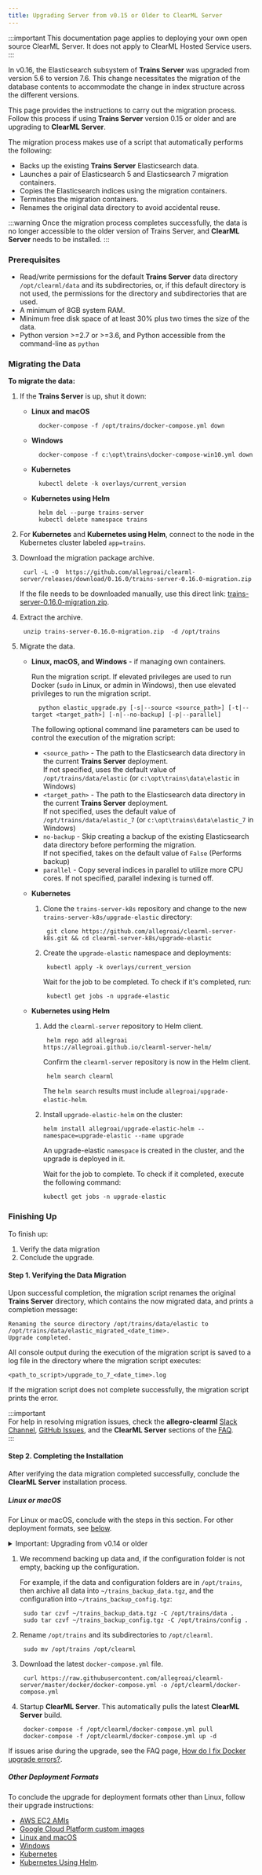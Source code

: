 ```yaml
---
title: Upgrading Server from v0.15 or Older to ClearML Server
---
```


:::important
This documentation page applies to deploying your own open source ClearML Server. It does not apply to ClearML Hosted Service users.
:::

In v0.16, the Elasticsearch subsystem of **Trains Server** was upgraded from version 5.6 to version 7.6. This change necessitates 
the migration of the database contents to accommodate the change in index structure across the different versions.  
  
This page provides the instructions to carry out the migration process. Follow this process if using **Trains Server** 
version 0.15 or older and are upgrading to **ClearML Server**. 
  
The migration process makes use of a script that automatically performs the following:

* Backs up the existing **Trains Server** Elasticsearch data.
* Launches a pair of Elasticsearch 5 and Elasticsearch 7 migration containers.
* Copies the Elasticsearch indices using the migration containers.
* Terminates the migration containers.
* Renames the original data directory to avoid accidental reuse.


:::warning 
Once the migration process completes successfully, the data is no longer accessible to the older version of Trains Server, 
and **ClearML Server** needs to be installed.
:::

### Prerequisites


* Read/write permissions for the default **Trains Server** data directory `/opt/clearml/data` and its subdirectories, or, 
  if this default directory is not used, the permissions for the directory and subdirectories that are used.
* A minimum of 8GB system RAM.
* Minimum free disk space of at least 30% plus two times the size of the data.
* Python version >=2.7 or >=3.6, and Python accessible from the command-line as `python`

### Migrating the Data

**To migrate the data:**

1. If the **Trains Server** is up, shut it down:

    * **Linux and macOS**
    
            docker-compose -f /opt/trains/docker-compose.yml down
    
    * **Windows**
    
            docker-compose -f c:\opt\trains\docker-compose-win10.yml down
            
    * **Kubernetes**
    
            kubectl delete -k overlays/current_version
            
    * **Kubernetes using Helm**
    
            helm del --purge trains-server
            kubectl delete namespace trains            
            
1. For **Kubernetes** and **Kubernetes using Helm**, connect to the node in the Kubernetes cluster labeled `app=trains`.
                
1. Download the migration package archive.

        curl -L -O  https://github.com/allegroai/clearml-server/releases/download/0.16.0/trains-server-0.16.0-migration.zip

    If the file needs to be downloaded manually, use this direct link: [trains-server-0.16.0-migration.zip](https://github.com/allegroai/clearml-server/releases/download/0.16.0/trains-server-0.16.0-migration.zip).

1. Extract the archive.

        unzip trains-server-0.16.0-migration.zip  -d /opt/trains
        
1. Migrate the data.        

    * **Linux, macOS, and Windows** - if managing own containers.
    
        Run the migration script. If elevated privileges are used to run Docker (`sudo` in Linux, or admin in Windows), 
      then use elevated privileges to run the migration script.
    
            python elastic_upgrade.py [-s|--source <source_path>] [-t|--target <target_path>] [-n|--no-backup] [-p|--parallel]
    
        The following optional command line parameters can be used to control the execution of the migration script:           
    
        * `<source_path>` - The path to the Elasticsearch data directory in the current **Trains Server** deployment.  
          If not specified, uses the default value of `/opt/trains/data/elastic` (or `c:\opt\trains\data\elastic` in Windows)
        * `<target_path>` - The path to the Elasticsearch data directory in the current **Trains Server** deployment.  
          If not specified, uses the default value of `/opt/trains/data/elastic_7` (or `c:\opt\trains\data\elastic_7` in Windows)
        * `no-backup` - Skip creating a backup of the existing Elasticsearch data directory before performing the migration.  
          If not specified, takes on the default value of `False` (Performs backup)
        * `parallel` - Copy several indices in parallel to utilize more CPU cores. If not specified, parallel indexing is turned off.          
          
    * **Kubernetes**
    
        1. Clone the `trains-server-k8s` repository and change to the new `trains-server-k8s/upgrade-elastic` directory:
    
                git clone https://github.com/allegroai/clearml-server-k8s.git && cd clearml-server-k8s/upgrade-elastic
            
        1. Create the `upgrade-elastic` namespace and deployments:
        
                kubectl apply -k overlays/current_version
                
            Wait for the job to be completed. To check if it's completed, run:
            
                kubectl get jobs -n upgrade-elastic
                
    * **Kubernetes using Helm**
    
        1. Add the `clearml-server` repository to Helm client.

                helm repo add allegroai https://allegroai.github.io/clearml-server-helm/
    
            Confirm the `clearml-server` repository is now in the Helm client.
    
                helm search clearml

            The `helm search` results must include `allegroai/upgrade-elastic-helm`.
            
        1.  Install `upgrade-elastic-helm` on the cluster:
        
                helm install allegroai/upgrade-elastic-helm --namespace=upgrade-elastic --name upgrade
                
            An upgrade-elastic `namespace` is created in the cluster, and the upgrade is deployed in it.

            Wait for the job to complete. To check if it completed, execute the following command:

                kubectl get jobs -n upgrade-elastic                                   

### Finishing Up

To finish up: 
1. Verify the data migration
1. Conclude the upgrade.

#### Step 1. Verifying the Data Migration

Upon successful completion, the migration script renames the original **Trains Server** directory, which contains the now 
migrated data, and prints a completion message:

    Renaming the source directory /opt/trains/data/elastic to /opt/trains/data/elastic_migrated_<date_time>.
    Upgrade completed.

All console output during the execution of the migration script is saved to a log file in the directory where the migration script executes:
 
    <path_to_script>/upgrade_to_7_<date_time>.log
    
If the migration script does not complete successfully, the migration script prints the error.

:::important  
For help in resolving migration issues, check the **allegro-clearml** [Slack Channel](https://join.slack.com/t/clearml/shared_invite/zt-c0t13pty-aVUZZW1TSSSg2vyIGVPBhg), 
[GitHub Issues](https://github.com/allegroai/clearml-server/issues), and the **ClearML Server** sections of the [FAQ](../faq.md).     
:::
    
#### Step 2. Completing the Installation

After verifying the data migration completed successfully, conclude the **ClearML Server** installation process.

##### Linux or macOS

For Linux or macOS, conclude with the steps in this section. For other deployment formats, see [below](#other-deployment-formats).

<details className="cml-expansion-panel info">
<summary className="cml-expansion-panel-summary">Important: Upgrading from v0.14 or older</summary>
<div className="cml-expansion-panel-content">
   For Linux only, if upgrading from **Trains Server** v0.14 or older, configure the **ClearML Agent Services**.

   * If ``CLEARML_HOST_IP`` is not provided, then **ClearML Agent Services** will use the external public address of the 
     **ClearML Server**.
   * If ``CLEARML_AGENT_GIT_USER`` / ``CLEARML_AGENT_GIT_PASS`` are not provided, then **ClearML Agent Services** will 
     not be able to access any private repositories for running service tasks.


      export CLEARML_HOST_IP=server_host_ip_here
      export CLEARML_AGENT_GIT_USER=git_username_here
      export CLEARML_AGENT_GIT_PASS=git_password_here


:::note 
For backwards compatibility, the environment variables ``TRAINS_HOST_IP``, ``TRAINS_AGENT_GIT_USER``, and ``TRAINS_AGENT_GIT_PASS`` are supported. 
:::

</div>
</details>
      

1. We recommend backing up data and, if the configuration folder is not empty, backing up the configuration.

    For example, if the data and configuration folders are in `/opt/trains`, then archive all data into `~/trains_backup_data.tgz`, 
   and the configuration into `~/trains_backup_config.tgz`:
    
        sudo tar czvf ~/trains_backup_data.tgz -C /opt/trains/data .
        sudo tar czvf ~/trains_backup_config.tgz -C /opt/trains/config .

1. Rename `/opt/trains` and its subdirectories to `/opt/clearml`.

        sudo mv /opt/trains /opt/clearml
    
1. Download the latest `docker-compose.yml` file.

        curl https://raw.githubusercontent.com/allegroai/clearml-server/master/docker/docker-compose.yml -o /opt/clearml/docker-compose.yml

1. Startup **ClearML Server**. This automatically pulls the latest **ClearML Server** build.
        
        docker-compose -f /opt/clearml/docker-compose.yml pull
        docker-compose -f /opt/clearml/docker-compose.yml up -d

If issues arise during the upgrade, see the FAQ page, [How do I fix Docker upgrade errors?](../faq#common-docker-upgrade-errors).

##### Other Deployment Formats

To conclude the upgrade for deployment formats other than Linux, follow their upgrade instructions: 
 
* [AWS EC2 AMIs](upgrade_server_aws_ec2_ami.md)
* [Google Cloud Platform custom images](upgrade_server_gcp.md)
* [Linux and macOS](upgrade_server_linux_mac.md)
* [Windows](upgrade_server_win.md)
* [Kubernetes](upgrade_server_kubernetes.md)
* [Kubernetes Using Helm](upgrade_server_kubernetes_helm.md).